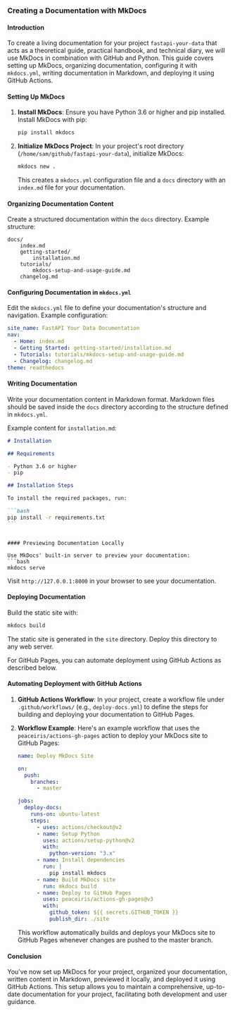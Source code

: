 ### Creating a Documentation with MkDocs

#### Introduction

To create a living documentation for your project `fastapi-your-data` that acts as a theoretical guide, practical handbook, and technical diary, we will use MkDocs in combination with GitHub and Python. This guide covers setting up MkDocs, organizing documentation, configuring it with `mkdocs.yml`, writing documentation in Markdown, and deploying it using GitHub Actions.

#### Setting Up MkDocs

1. **Install MkDocs**: Ensure you have Python 3.6 or higher and pip installed. Install MkDocs with pip:

   ```bash
   pip install mkdocs
   ```

2. **Initialize MkDocs Project**: In your project's root directory (`/home/sam/github/fastapi-your-data`), initialize MkDocs:
   ```bash
   mkdocs new .
   ```
   This creates a `mkdocs.yml` configuration file and a `docs` directory with an `index.md` file for your documentation.

#### Organizing Documentation Content

Create a structured documentation within the `docs` directory. Example structure:

```
docs/
    index.md
    getting-started/
        installation.md
    tutorials/
        mkdocs-setup-and-usage-guide.md
    changelog.md
```

#### Configuring Documentation in `mkdocs.yml`

Edit the `mkdocs.yml` file to define your documentation's structure and navigation. Example configuration:

```yaml
site_name: FastAPI Your Data Documentation
nav:
  - Home: index.md
  - Getting Started: getting-started/installation.md
  - Tutorials: tutorials/mkdocs-setup-and-usage-guide.md
  - Changelog: changelog.md
theme: readthedocs
```

#### Writing Documentation

Write your documentation content in Markdown format. Markdown files should be saved inside the `docs` directory according to the structure defined in `mkdocs.yml`.

Example content for `installation.md`:

````markdown
# Installation

## Requirements

- Python 3.6 or higher
- pip

## Installation Steps

To install the required packages, run:

```bash
pip install -r requirements.txt
```
````

````

#### Previewing Documentation Locally

Use MkDocs' built-in server to preview your documentation:
```bash
mkdocs serve
````

Visit `http://127.0.0.1:8000` in your browser to see your documentation.

#### Deploying Documentation

Build the static site with:

```bash
mkdocs build
```

The static site is generated in the `site` directory. Deploy this directory to any web server.

For GitHub Pages, you can automate deployment using GitHub Actions as described below.

#### Automating Deployment with GitHub Actions

1. **GitHub Actions Workflow**: In your project, create a workflow file under `.github/workflows/` (e.g., `deploy-docs.yml`) to define the steps for building and deploying your documentation to GitHub Pages.

2. **Workflow Example**: Here's an example workflow that uses the `peaceiris/actions-gh-pages` action to deploy your MkDocs site to GitHub Pages:

   ```yaml
   name: Deploy MkDocs Site

   on:
     push:
       branches:
         - master

   jobs:
     deploy-docs:
       runs-on: ubuntu-latest
       steps:
         - uses: actions/checkout@v2
         - name: Setup Python
           uses: actions/setup-python@v2
           with:
             python-version: "3.x"
         - name: Install dependencies
           run: |
             pip install mkdocs
         - name: Build MkDocs site
           run: mkdocs build
         - name: Deploy to GitHub Pages
           uses: peaceiris/actions-gh-pages@v3
           with:
             github_token: ${{ secrets.GITHUB_TOKEN }}
             publish_dir: ./site
   ```

   This workflow automatically builds and deploys your MkDocs site to GitHub Pages whenever changes are pushed to the master branch.

#### Conclusion

You've now set up MkDocs for your project, organized your documentation, written content in Markdown, previewed it locally, and deployed it using GitHub Actions. This setup allows you to maintain a comprehensive, up-to-date documentation for your project, facilitating both development and user guidance.
